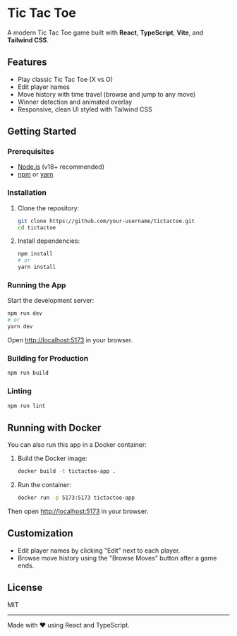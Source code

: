 # Tic Tac Toe

A modern Tic Tac Toe game built with **React**, **TypeScript**, **Vite**, and **Tailwind CSS**.

## Features

- Play classic Tic Tac Toe (X vs O)
- Edit player names
- Move history with time travel (browse and jump to any move)
- Winner detection and animated overlay
- Responsive, clean UI styled with Tailwind CSS

## Getting Started

### Prerequisites

- [Node.js](https://nodejs.org/) (v18+ recommended)
- [npm](https://www.npmjs.com/) or [yarn](https://yarnpkg.com/)

### Installation

1. Clone the repository:
   ```sh
   git clone https://github.com/your-username/tictactoe.git
   cd tictactoe
   ```

2. Install dependencies:
   ```sh
   npm install
   # or
   yarn install
   ```

### Running the App

Start the development server:

```sh
npm run dev
# or
yarn dev
```

Open [http://localhost:5173](http://localhost:5173) in your browser.

### Building for Production

```sh
npm run build
```

### Linting

```sh
npm run lint
```

## Running with Docker

You can also run this app in a Docker container:

1. Build the Docker image:
   ```sh
   docker build -t tictactoe-app .
   ```

2. Run the container:
   ```sh
   docker run -p 5173:5173 tictactoe-app
   ```

Then open [http://localhost:5173](http://localhost:5173) in your browser.

## Customization

- Edit player names by clicking "Edit" next to each player.
- Browse move history using the "Browse Moves" button after a game ends.

## License

MIT

---

Made with ❤️ using React and TypeScript.